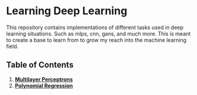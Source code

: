 # Learning Deep Learning

This repository contains implementations of different tasks used in deep learning situations. Such as mlps, cnn, gans, and much more. This is meant to create a base to learn from to grow my reach into the machine learning field.

## Table of Contents

1. **[Multilayer Perceptrons](src/multilayer_perceptrons.ipynb)**
2. **[Polynomial Regression](src/poly_reg.ipynb)**
